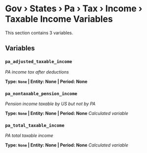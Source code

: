 # Gov › States › Pa › Tax › Income › Taxable Income Variables

This section contains 3 variables.

## Variables

### `pa_adjusted_taxable_income`
*PA income tax after deductions*

**Type: `None` | Entity: None | Period: None**

### `pa_nontaxable_pension_income`
*Pension income taxable by US but not by PA*

**Type: `None` | Entity: None | Period: None**
*Calculated variable*

### `pa_total_taxable_income`
*PA total taxable income*

**Type: `None` | Entity: None | Period: None**
*Calculated variable*
